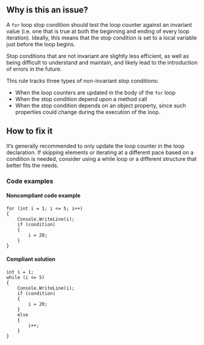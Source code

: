 ## Why is this an issue?

A `for` loop stop condition should test the loop counter against an invariant value (i.e. one that is true at both the beginning and
ending of every loop iteration). Ideally, this means that the stop condition is set to a local variable just before the loop begins.

Stop conditions that are not invariant are slightly less efficient, as well as being difficult to understand and maintain, and likely lead to the
introduction of errors in the future.

This rule tracks three types of non-invariant stop conditions:

-  When the loop counters are updated in the body of the `for` loop
-  When the stop condition depend upon a method call
-  When the stop condition depends on an object property, since such properties could change during the execution of the loop.

## How to fix it

It’s generally recommended to only update the loop counter in the loop declaration. If skipping elements or iterating at a different pace based on
a condition is needed, consider using a while loop or a different structure that better fits the needs.

### Code examples

#### Noncompliant code example

    for (int i = 1; i <= 5; i++)
    {
        Console.WriteLine(i);
        if (condition)
        {
            i = 20;
        }
    }

#### Compliant solution

    int i = 1;
    while (i <= 5)
    {
        Console.WriteLine(i);
        if (condition)
        {
            i = 20;
        }
        else
        {
            i++;
        }
    }